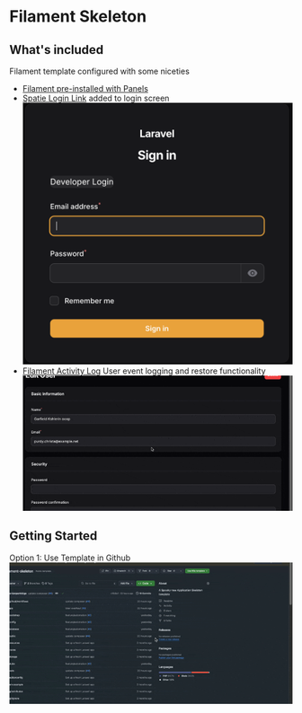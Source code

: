 <h1>Filament Skeleton</h1>

## What's included

Filament template configured with some niceties
- [Filament pre-installed with Panels](https://filamentphp.com/docs/3.x/panels/installation)
- [Spatie Login Link](https://github.com/spatie/laravel-login-link) added to login screen
 ![login-screen.png](public/img/login-screen.png)
- [Filament Activity Log](https://github.com/pxlrbt/filament-activity-log) User event logging and restore functionality
      ![activity-log-filament.gif](public/img/activity-log-filament.gif)

## Getting Started
Option 1: Use Template in Github
![use-template-github.gif](public/img/use-template-github.gif)
